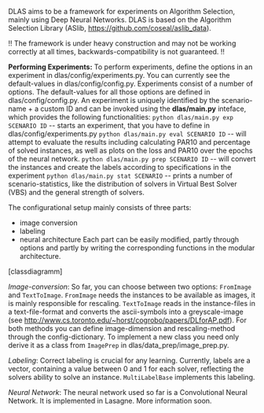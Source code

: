 DLAS aims to be a framework for experiments on Algorithm Selection, mainly using Deep Neural Networks.
DLAS is based on the Algorithm Selection Library (ASlib, https://github.com/coseal/aslib_data).

!! The framework is under heavy construction and may not be working correctly at all times, backwards-compatibility is not guaranteed. !!

**Performing Experiments:**
To perform experiments, define the options in an experiment in dlas/config/experiments.py. You can currently see the default-values in dlas/config/config.py.
Experiments consist of a number of options. The default-values for all those options are defined in dlas/config/config.py.
An experiment is uniquely identified by the scenario-name + a custom ID and can be invoked using the **dlas/main.py** inteface, which provides the following functionalities:
`python dlas/main.py exp SCENARIO ID` -- starts an experiment, that you have to define in dlas/config/experiments.py
`python dlas/main.py eval SCENARIO ID` -- will attempt to evaluate the results including calculating PAR10 and percentage of solved instances, as well as plots on the loss and PAR10 over the epochs of the neural network.
`python dlas/main.py prep SCENARIO ID` -- will convert the instances and create the labels according to specifications in the experiment
`python dlas/main.py stat SCENARIO` -- prints a number of scenario-statistics, like the distribution of solvers in Virtual Best Solver (VBS) and the general strength of solvers.

The configurational setup mainly consists of three parts:
  - image conversion
  - labeling
  - neural architecture
Each part can be easily modified, partly through options and partly by writing the corresponding functions in the modular architecture.

[classdiagramm]

_Image-conversion_: So far, you can choose between two options: `FromImage` and `TextToImage`. `FromImage` needs the instances to be available as images, it is mainly responsible for rescaling. `TextToImage` reads in the instance-files in a text-file-format and converts the ascii-symbols into a greyscale-image (see http://www.cs.toronto.edu/~horst/cogrobo/papers/DLforAP.pdf). For both methods you can define image-dimension and rescaling-method through the config-dictionary. To implement a new class you need only derive it as a class from `ImagePrep` in dlas/data_prep/image_prep.py.

_Labeling_: Correct labeling is crucial for any learning. Currently, labels are a vector, containing a value between 0 and 1 for each solver, reflecting the solvers ability to solve an instance. `MultiLabelBase` implements this labeling.

_Neural Network_: The neural network used so far is a Convolutional Neural Network. It is implemented in Lasagne. More information soon.
